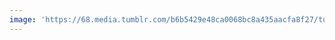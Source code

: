 ```yaml
---
image: 'https://68.media.tumblr.com/b6b5429e48ca0068bc8a435aacfa8f27/tumblr_ogn6sn2k061tbdx3so1_1280.jpg'
---
```

